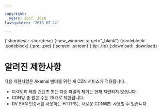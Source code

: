 ```yaml
---

copyright:
  years: 2017, 2018
lastupdated: "2018-07-24"

---
```


{:shortdesc: .shortdesc}
{:new_window: target="_blank"}
{:codeblock: .codeblock}
{:pre: .pre}
{:screen: .screen}
{:tip: .tip}
{:download: .download}

# 알려진 제한사항

다음 제한사항은 Akamai 벤더를 위한 새 CDN 서비스에 적용됩니다.
* 디렉토리 레벨 컨텐츠 또는 다중 파일의 제거는 현재 지원되지 않습니다.
* CDN당 총 원본 수는 25개로 제한됩니다.
* DV SAN 인증서를 사용하는 HTTPS는 새로운 CDN에만 사용할 수 있습니다.
